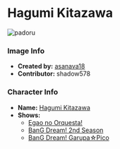 # Hagumi Kitazawa

![padoru](https://raw.githubusercontent.com/shadow578/Padoru-Padoru/master/Padoru/bang-dream/bang-dream-hagumi-kitazawa.png "Hagumi Kitazawa")

### Image Info
* **Created by:**    [asanava18](https://twitter.com/asanava18/status/1075978864277512194)
* **Contributor:**   shadow578

### Character Info
* **Name:**   [Hagumi Kitazawa](https://myanimelist.net/character/157521)
* **Shows:**
  * [Egao no Orquesta!](https://myanimelist.net/anime/36922/Egao_no_Orquesta)
  * [BanG Dream! 2nd Season](https://myanimelist.net/anime/37869/BanG_Dream_2nd_Season)
  * [BanG Dream! Garupa☆Pico](https://myanimelist.net/anime/37873/BanG_Dream_Garupa☆Pico)
